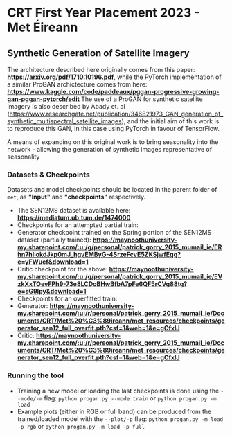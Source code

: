 # CRT First Year Placement 2023 - Met Éireann
## Synthetic Generation of Satellite Imagery

The architecture described here originally comes from this paper: **https://arxiv.org/pdf/1710.10196.pdf**, while the PyTorch implementation of a similar ProGAN archictecture comes from here: **https://www.kaggle.com/code/paddeaux/pggan-progressive-growing-gan-pggan-pytorch/edit**
The use of a ProGAN for synthetic satellite imagery is also described by Abady et. al (https://www.researchgate.net/publication/346821973_GAN_generation_of_synthetic_multispectral_satellite_images), and the initial aim of this work is to reproduce this GAN, in this case using PyTorch in favour of TensorFlow.

A means of expanding on this original work is to bring seasonality into the network - allowing the generation of synthetic images representative of seasonality

### Datasets & Checkpoints
Datasets and model checkpoints should be located in the parent folder of `met`, as **"Input"** and **"checkpoints"** respectively.

* The SEN12MS dataset is available here: **https://mediatum.ub.tum.de/1474000**
* Checkpoints for an attempted partial train:
 * Generator checkpoint trained on the Spring portion of the SEN12MS dataset (partially trained): **https://maynoothuniversity-my.sharepoint.com/:u:/g/personal/patrick_gorry_2015_mumail_ie/ERhn7hIiokdJkp0mJ_hgvEMByG-4SrzeFcvE5ZKSjwfEgg?e=yFWuef&download=1**
 * Critic checkpoint for the above: **https://maynoothuniversity-my.sharepoint.com/:u:/g/personal/patrick_gorry_2015_mumail_ie/EVzkXxTOevFPh9-73e8LCDoBHwBfbA7pFe6QF5rCVg88tg?e=sG9Ipy&download=1**
* Checkpoints for an overfitted train:
 * Generator: **https://maynoothuniversity-my.sharepoint.com/:u:/r/personal/patrick_gorry_2015_mumail_ie/Documents/CRT/Met%20%C3%89ireann/met_resources/checkpoints/generator_sen12_full_overfit.pth?csf=1&web=1&e=gCfxlJ**
 * Critic: **https://maynoothuniversity-my.sharepoint.com/:u:/r/personal/patrick_gorry_2015_mumail_ie/Documents/CRT/Met%20%C3%89ireann/met_resources/checkpoints/generator_sen12_full_overfit.pth?csf=1&web=1&e=gCfxlJ**


### Running the tool
* Training a new model or loading the last checkpoints is done using the `--mode/-m` flag:
 `python progan.py --mode train` or `python progan.py -m load`
* Example plots (either in RGB or full band) can be produced from the trained/loaded model with the `--plot/-p` flag:
`python progan.py -m load -p rgb` or `python progan.py -m load -p full` 
 

